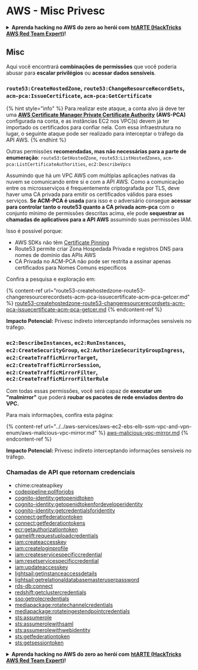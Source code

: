 # AWS - Misc Privesc

<details>

<summary><strong>Aprenda hacking no AWS do zero ao herói com</strong> <a href="https://training.hacktricks.xyz/courses/arte"><strong>htARTE (HackTricks AWS Red Team Expert)</strong></a><strong>!</strong></summary>

Outras formas de apoiar o HackTricks:

* Se você quer ver sua **empresa anunciada no HackTricks** ou **baixar o HackTricks em PDF**, confira os [**PLANOS DE ASSINATURA**](https://github.com/sponsors/carlospolop)!
* Adquira o [**material oficial PEASS & HackTricks**](https://peass.creator-spring.com)
* Descubra [**A Família PEASS**](https://opensea.io/collection/the-peass-family), nossa coleção de [**NFTs**](https://opensea.io/collection/the-peass-family) exclusivos
* **Junte-se ao grupo** 💬 [**Discord**](https://discord.gg/hRep4RUj7f) ou ao [**grupo do telegram**](https://t.me/peass) ou **siga-me** no **Twitter** 🐦 [**@carlospolopm**](https://twitter.com/carlospolopm)**.**
* **Compartilhe suas técnicas de hacking enviando PRs para os repositórios github do** [**HackTricks**](https://github.com/carlospolop/hacktricks) e [**HackTricks Cloud**](https://github.com/carlospolop/hacktricks-cloud).

</details>

## Misc

Aqui você encontrará **combinações de permissões** que você poderia abusar para **escalar privilégios** ou **acessar dados sensíveis**.

### `route53:CreateHostedZone`, `route53:ChangeResourceRecordSets`, `acm-pca:IssueCertificate`, `acm-pca:GetCertificate`

{% hint style="info" %}
Para realizar este ataque, a conta alvo já deve ter uma [**AWS Certificate Manager Private Certificate Authority**](https://aws.amazon.com/certificate-manager/private-certificate-authority/) **(AWS-PCA)** configurada na conta, e as instâncias EC2 nos VPC(s) devem já ter importado os certificados para confiar nela. Com essa infraestrutura no lugar, o seguinte ataque pode ser realizado para interceptar o tráfego da API AWS.
{% endhint %}

Outras permissões **recomendadas, mas não necessárias para a parte de enumeração**: `route53:GetHostedZone`, `route53:ListHostedZones`, `acm-pca:ListCertificateAuthorities`, `ec2:DescribeVpcs`

Assumindo que há um VPC AWS com múltiplas aplicações nativas da nuvem se comunicando entre si e com a API AWS. Como a comunicação entre os microsserviços é frequentemente criptografada por TLS, deve haver uma CA privada para emitir os certificados válidos para esses serviços. **Se ACM-PCA é usada** para isso e o adversário consegue **acessar para controlar tanto o route53 quanto a CA privada acm-pca** com o conjunto mínimo de permissões descritas acima, ele pode **sequestrar as chamadas de aplicativos para a API AWS** assumindo suas permissões IAM.

Isso é possível porque:

* AWS SDKs não têm [Certificate Pinning](https://www.digicert.com/blog/certificate-pinning-what-is-certificate-pinning)
* Route53 permite criar Zona Hospedada Privada e registros DNS para nomes de domínio das APIs AWS
* CA Privada no ACM-PCA não pode ser restrita a assinar apenas certificados para Nomes Comuns específicos

Confira a pesquisa e exploração em:

{% content-ref url="route53-createhostedzone-route53-changeresourcerecordsets-acm-pca-issuecertificate-acm-pca-getcer.md" %}
[route53-createhostedzone-route53-changeresourcerecordsets-acm-pca-issuecertificate-acm-pca-getcer.md](route53-createhostedzone-route53-changeresourcerecordsets-acm-pca-issuecertificate-acm-pca-getcer.md)
{% endcontent-ref %}

**Impacto Potencial:** Privesc indireto interceptando informações sensíveis no tráfego.

### `ec2:DescribeInstances`, `ec2:RunInstances`, `ec2:CreateSecurityGroup`, `ec2:AuthorizeSecurityGroupIngress`, `ec2:CreateTrafficMirrorTarget`, `ec2:CreateTrafficMirrorSession`, `ec2:CreateTrafficMirrorFilter`, `ec2:CreateTrafficMirrorFilterRule`

Com todas essas permissões, você será capaz de **executar um "malmirror"** que poderá **roubar os pacotes de rede enviados dentro do VPC.**

Para mais informações, confira esta página:

{% content-ref url="../../aws-services/aws-ec2-ebs-elb-ssm-vpc-and-vpn-enum/aws-malicious-vpc-mirror.md" %}
[aws-malicious-vpc-mirror.md](../../aws-services/aws-ec2-ebs-elb-ssm-vpc-and-vpn-enum/aws-malicious-vpc-mirror.md)
{% endcontent-ref %}

**Impacto Potencial:** Privesc indireto interceptando informações sensíveis no tráfego.

### Chamadas de API que retornam credenciais

* chime:createapikey
* [codepipeline:pollforjobs](https://docs.aws.amazon.com/codepipeline/latest/APIReference/API_PollForJobs.html)
* [cognito-identity:getopenidtoken](https://docs.aws.amazon.com/cognitoidentity/latest/APIReference/API_GetOpenIdToken.html)
* [cognito-identity:getopenidtokenfordeveloperidentity](https://docs.aws.amazon.com/cognitoidentity/latest/APIReference/API_GetOpenIdTokenForDeveloperIdentity.html)
* [cognito-identity:getcredentialsforidentity](https://docs.aws.amazon.com/cognitoidentity/latest/APIReference/API_GetCredentialsForIdentity.html)
* [connect:getfederationtoken](https://docs.aws.amazon.com/connect/latest/APIReference/API_GetFederationToken.html)
* [connect:getfederationtokens](https://docs.aws.amazon.com/connect/latest/APIReference/API_GetFederationToken.html)
* [ecr:getauthorizationtoken](https://docs.aws.amazon.com/AmazonECR/latest/APIReference/API_GetAuthorizationToken.html)
* [gamelift:requestuploadcredentials](https://docs.aws.amazon.com/gamelift/latest/apireference/API_RequestUploadCredentials.html)
* [iam:createaccesskey](https://docs.aws.amazon.com/IAM/latest/APIReference/API_CreateAccessKey.html)
* [iam:createloginprofile](https://docs.aws.amazon.com/IAM/latest/APIReference/API_CreateLoginProfile.html)
* [iam:createservicespecificcredential](https://docs.aws.amazon.com/IAM/latest/APIReference/API_CreateServiceSpecificCredential.html)
* [iam:resetservicespecificcredential](https://docs.aws.amazon.com/IAM/latest/APIReference/API_ResetServiceSpecificCredential.html)
* [iam:updateaccesskey](https://docs.aws.amazon.com/IAM/latest/APIReference/API_UpdateAccessKey.html)
* [lightsail:getinstanceaccessdetails](https://docs.aws.amazon.com/lightsail/2016-11-28/api-reference/API_GetInstanceAccessDetails.html)
* [lightsail:getrelationaldatabasemasteruserpassword](https://docs.aws.amazon.com/lightsail/2016-11-28/api-reference/API_GetRelationalDatabaseMasterUserPassword.html)
* [rds-db:connect](https://docs.aws.amazon.com/AmazonRDS/latest/UserGuide/UsingWithRDS.IAMDBAuth.IAMPolicy.html)
* [redshift:getclustercredentials](https://docs.aws.amazon.com/redshift/latest/APIReference/API_GetClusterCredentials.html)
* [sso:getrolecredentials](https://docs.aws.amazon.com/singlesignon/latest/PortalAPIReference/API_GetRoleCredentials.html)
* [mediapackage:rotatechannelcredentials](https://docs.aws.amazon.com/mediapackage/latest/apireference/channels-id-credentials.html)
* [mediapackage:rotateingestendpointcredentials](https://docs.aws.amazon.com/mediapackage/latest/apireference/channels-id-ingest_endpoints-ingest_endpoint_id-credentials.html)
* [sts:assumerole](https://docs.aws.amazon.com/cli/latest/reference/sts/assume-role.html)
* [sts:assumerolewithsaml](https://docs.aws.amazon.com/cli/latest/reference/sts/assume-role-with-saml.html)
* [sts:assumerolewithwebidentity](https://docs.aws.amazon.com/cli/latest/reference/sts/assume-role-with-web-identity.html)
* [sts:getfederationtoken](https://docs.aws.amazon.com/cli/latest/reference/sts/get-federation-token.html)
* [sts:getsessiontoken](https://docs.aws.amazon.com/cli/latest/reference/sts/get-session-token.html)

<details>

<summary><strong>Aprenda hacking no AWS do zero ao herói com</strong> <a href="https://training.hacktricks.xyz/courses/arte"><strong>htARTE (HackTricks AWS Red Team Expert)</strong></a><strong>!</strong></summary>

Outras formas de apoiar o HackTricks:

* Se você quer ver sua **empresa anunciada no HackTricks** ou **baixar o HackTricks em PDF**, confira os [**PLANOS DE ASSINATURA**](https://github.com/sponsors/carlospolop)!
* Adquira o [**material oficial PEASS & HackTricks**](https://peass.creator-spring.com)
* Descubra [**A Família PEASS**](https://opensea.io/collection/the-peass-family), nossa coleção de [**NFTs**](https://opensea.io/collection/the-peass-family) exclusivos
* **Junte-se ao grupo** 💬 [**Discord**](https://discord.gg/hRep4RUj7f) ou ao grupo [**telegram**](https://t.me/peass) ou **siga-me** no **Twitter** 🐦 [**@carlospolopm**](https://twitter.com/carlospolopm)**.**
* **Compartilhe suas técnicas de hacking enviando PRs para os repositórios github** [**HackTricks**](https://github.com/carlospolop/hacktricks) e [**HackTricks Cloud**](https://github.com/carlospolop/hacktricks-cloud).

</details>
